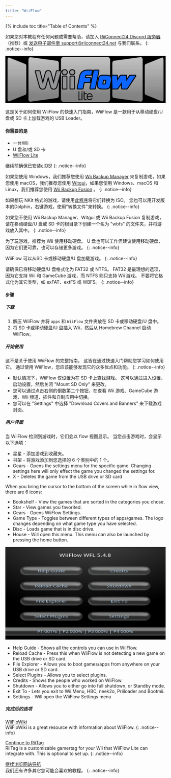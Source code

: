 ```yaml
---
title: "WiiFlow"
---
```


{% include toc title="Table of Contents" %}

如果您对本教程有任何问题或需要帮助，请加入 [RiiConnect24 Discord 服务器](https://discord.gg/rc24)（推荐）或 [发送电子邮件至 support@riiconnect24.net](mailto:support@riiconnect24.net) 与我们联系。
{: .notice--info}

![WiiFlow](/images/wiiflowlogo.png)

这是关于如何使用 WiiFlow 的快速入门指南，WiiFlow 是一款用于从移动硬盘/U 盘或 SD 卡上加载游戏的 USB Loader。

#### 你需要的是

- 一台Wii
- U 盘和/或 SD 卡
- [WiiFlow Lite](https://hbb1.oscwii.org/hbb/wiiflow/wiiflow.zip)

继续前确保已安装[cIOS](/cios)!
{: .notice--info}

如果您使用 Windows，我们推荐您使用 [Wii Backup Manager](/wiibackupmanager) 来复制游戏，如果您使用 macOS，我们推荐您使用 [Witgui](https://desairem.com/wordpress/category/witgui-download/)，如果您使用 Windows、macOS 和 Linux，我们推荐您使用 [Wii Backup Fusion](https://github.com/larsenv/Wii-Backup-Fusion) 。
{: .notice--info}

如果想玩 NKit 格式的游戏，请使用[此程序](https://gbatemp.net/download/nkit.36157/)将它们转换为 ISO。 您也可以用开发版本的Dolphin，右键游戏，使用"转换文件"来转换。
{: .notice--info}

如果您不使用 Wii Backup Manager、Witgui 或 Wii Backup Fusion 复制游戏，请在移动硬盘/U 盘或 SD 卡的根目录下创建一个名为 "wbfs" 的文件夹，并将游戏放入其中。
{: .notice--info}

为了玩游戏，推荐为 Wii 使用移动硬盘。 U 盘也可以工作但建议使用移动硬盘，因为它们更可靠，也可以存储更多游戏。
{: .notice--info}

WiiFlow 可以从SD 卡或移动硬盘/U 盘加载游戏。
{: .notice--info}

请确保已将移动硬盘/U 盘格式化为 FAT32 或 NTFS。 FAT32 是最理想的选项，因为它支持 Wii 和 GameCube 游戏，而 NTFS 则只支持 Wii 游戏。 不要将它格式化为其它类型，如 exFAT、extFS 或 WBFS。
{: .notice--info}

#### 步骤

##### 下载

1. 解压 WiiFlow 并将 `apps` 和 `WiiFlow` 文件夹放在 SD 卡或移动硬盘/U 盘中。
2. 将 SD 卡或移动硬盘/U 盘插入 Wii，然后从 Homebrew Channel 启动 WiiFlow。

##### 开始使用

这不是关于使用 WiiFlow 的完整指南。 这皆在通过快速入门帮助您学习如何使用它。 通过使用 WiiFlow，您应该能够发现它的众多优点和功能。
{: .notice--info}

- 默认情况下，WiiFlow 仅设置为在 SD 卡上查找游戏。 这可以通过进入设置，启动设置，然后关闭 "Mount SD Only" 来更改。
- 您可以通过点击右侧的倒数第二个按钮，在查看 Wii 游戏、GameCube 游戏、Wii 频道、插件和自制应用中切换。
- 您可以在 "Settings" 中选择 "Download Covers and Banners" 来下载游戏封面。

##### 用户界面

当 WiiFlow 检测到游戏时，它们会以 flow 视图显示。 当您点击游戏时，会显示以下选项：

- 星星 - 添加游戏到收藏夹。
- 书架 - 将游戏添加到您选择的 6 个类别中的 1 个。
- Gears - Opens the settings menu for the specific game. Changing settings here will only effect the game you changed the settings for.
- X - Deletes the game from the USB drive or SD card

When you bring the cursor to the bottom of the screen while in flow view, there are 6 icons:

- Bookshelf - View the games that are sorted in the categories you chose.
- Star - View games you favorited.
- Gears - Opens WiiFlow Settings.
- Game Type - Toggles between different types of apps/games. The logo changes depending on what game type you have selected.
- Disc - Loads game that is in disc drive.
- House - Will open this menu. This menu can also be launched by pressing the home button.

![WF_menu](images/WFmenu.png)

- Help Guide - Shows all the controls you can use in WiiFlow.
- Reload Cache - Press this when WiiFlow is not detecting a new game on the USB drive or SD card.
- File Explorer - Allows you to boot games/apps from anywhere on your USB drive or SD card.
- Select Plugins - Allows you to select plugins.
- Credits - Shows the people who worked on WiiFlow.
- Shutdown - Allows you to either go into full shutdown, or Standby mode.
- Exit To - Lets you exit to Wii Menu, HBC, neek2o, Priiloader and Bootmii.
- Settings - Will open the WiiFlow Settings menu

##### 完成后的选项

[WiiFloWiki](https://sites.google.com/site/WiiFlowiki4/)<br> WiiFloWiki is a great resource with information about WiiFlow.
{: .notice--info}

[Continue to RiiTag](riitag)<br> RiiTag is a customizable gamertag for your Wii that WiiFlow Lite can integrate with. This is optional to set up.
{: .notice--info}

[继续浏览网站导航](site-navigation)<br> 我们还有许多其它您可能会喜欢的教程。
{: .notice--info}
